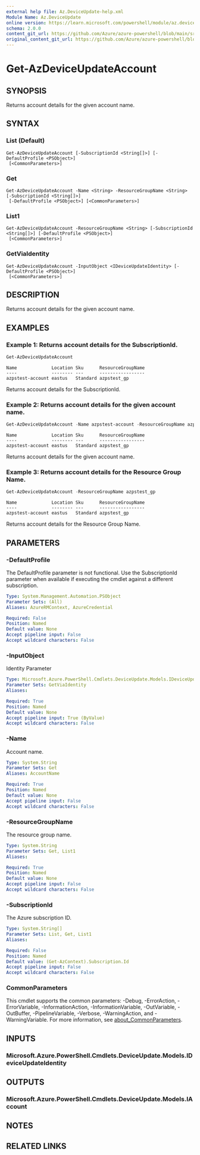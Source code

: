 ```yaml
---
external help file: Az.DeviceUpdate-help.xml
Module Name: Az.DeviceUpdate
online version: https://learn.microsoft.com/powershell/module/az.deviceupdate/get-azdeviceupdateaccount
schema: 2.0.0
content_git_url: https://github.com/Azure/azure-powershell/blob/main/src/DeviceUpdate/DeviceUpdate/help/Get-AzDeviceUpdateAccount.md
original_content_git_url: https://github.com/Azure/azure-powershell/blob/main/src/DeviceUpdate/DeviceUpdate/help/Get-AzDeviceUpdateAccount.md
---
```


# Get-AzDeviceUpdateAccount

## SYNOPSIS
Returns account details for the given account name.

## SYNTAX

### List (Default)
```
Get-AzDeviceUpdateAccount [-SubscriptionId <String[]>] [-DefaultProfile <PSObject>]
 [<CommonParameters>]
```

### Get
```
Get-AzDeviceUpdateAccount -Name <String> -ResourceGroupName <String> [-SubscriptionId <String[]>]
 [-DefaultProfile <PSObject>] [<CommonParameters>]
```

### List1
```
Get-AzDeviceUpdateAccount -ResourceGroupName <String> [-SubscriptionId <String[]>] [-DefaultProfile <PSObject>]
 [<CommonParameters>]
```

### GetViaIdentity
```
Get-AzDeviceUpdateAccount -InputObject <IDeviceUpdateIdentity> [-DefaultProfile <PSObject>]
 [<CommonParameters>]
```

## DESCRIPTION
Returns account details for the given account name.

## EXAMPLES

### Example 1: Returns account details for the SubscriptionId.
```powershell
Get-AzDeviceUpdateAccount
```

```output
Name             Location Sku      ResourceGroupName
----             -------- ---      -----------------
azpstest-account eastus   Standard azpstest_gp
```

Returns account details for the SubscriptionId.

### Example 2: Returns account details for the given account name.
```powershell
Get-AzDeviceUpdateAccount -Name azpstest-account -ResourceGroupName azpstest_gp
```

```output
Name             Location Sku      ResourceGroupName
----             -------- ---      -----------------
azpstest-account eastus   Standard azpstest_gp
```

Returns account details for the given account name.

### Example 3: Returns account details for the Resource Group Name.
```powershell
Get-AzDeviceUpdateAccount -ResourceGroupName azpstest_gp
```

```output
Name             Location Sku      ResourceGroupName
----             -------- ---      -----------------
azpstest-account eastus   Standard azpstest_gp
```

Returns account details for the Resource Group Name.

## PARAMETERS

### -DefaultProfile
The DefaultProfile parameter is not functional.
Use the SubscriptionId parameter when available if executing the cmdlet against a different subscription.

```yaml
Type: System.Management.Automation.PSObject
Parameter Sets: (All)
Aliases: AzureRMContext, AzureCredential

Required: False
Position: Named
Default value: None
Accept pipeline input: False
Accept wildcard characters: False
```

### -InputObject
Identity Parameter

```yaml
Type: Microsoft.Azure.PowerShell.Cmdlets.DeviceUpdate.Models.IDeviceUpdateIdentity
Parameter Sets: GetViaIdentity
Aliases:

Required: True
Position: Named
Default value: None
Accept pipeline input: True (ByValue)
Accept wildcard characters: False
```

### -Name
Account name.

```yaml
Type: System.String
Parameter Sets: Get
Aliases: AccountName

Required: True
Position: Named
Default value: None
Accept pipeline input: False
Accept wildcard characters: False
```

### -ResourceGroupName
The resource group name.

```yaml
Type: System.String
Parameter Sets: Get, List1
Aliases:

Required: True
Position: Named
Default value: None
Accept pipeline input: False
Accept wildcard characters: False
```

### -SubscriptionId
The Azure subscription ID.

```yaml
Type: System.String[]
Parameter Sets: List, Get, List1
Aliases:

Required: False
Position: Named
Default value: (Get-AzContext).Subscription.Id
Accept pipeline input: False
Accept wildcard characters: False
```

### CommonParameters
This cmdlet supports the common parameters: -Debug, -ErrorAction, -ErrorVariable, -InformationAction, -InformationVariable, -OutVariable, -OutBuffer, -PipelineVariable, -Verbose, -WarningAction, and -WarningVariable. For more information, see [about_CommonParameters](http://go.microsoft.com/fwlink/?LinkID=113216).

## INPUTS

### Microsoft.Azure.PowerShell.Cmdlets.DeviceUpdate.Models.IDeviceUpdateIdentity

## OUTPUTS

### Microsoft.Azure.PowerShell.Cmdlets.DeviceUpdate.Models.IAccount

## NOTES

## RELATED LINKS

